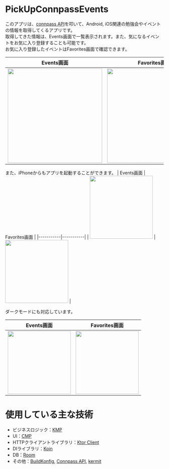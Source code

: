 # PickUpConnpassEvents
このアプリは、[connpass API](https://connpass.com/about/api/v2/)を叩いて、Android, iOS関連の勉強会やイベントの情報を取得してくるアプリです。  
取得してきた情報は、Events画面で一覧表示されます。また、気になるイベントをお気に入り登録することも可能です。  
お気に入り登録したイベントはFavorites画面で確認できます。

| Events画面 | Favorites画面 | 動画 |
|-----------|-----------|-----------|
| <img src="https://github.com/user-attachments/assets/dee5ed80-386e-456f-9f46-47b58936a566" width=300> | <img src="https://github.com/user-attachments/assets/439daeed-1b88-4399-b9a0-31deef1fce20" width=300> | <video src="https://github.com/user-attachments/assets/c4cad9f7-4ce0-4780-8e43-11f4d9c9fb94" width=200> |


また、iPhoneからもアプリを起動することができます。
| Events画面 | Favorites画面 |
|-----------|-----------|
| <img src="https://github.com/user-attachments/assets/dff58524-472e-4d34-a3fd-db373eb4ae50" width=200> | <img src="https://github.com/user-attachments/assets/3485602d-443d-40b3-af9c-3b28bc2c8bf8" width=200> |

ダークモードにも対応しています。

| Events画面 | Favorites画面 |
|-----------|-----------|
| <img src="https://github.com/user-attachments/assets/24537be5-9f94-4de2-8b7f-1421a3c3bbd1" width=200> | <img src="https://github.com/user-attachments/assets/8636495b-0ddf-4b48-b804-8b18ad24f71a" width=200> |


# 使用している主な技術
- ビジネスロジック：[KMP](https://www.jetbrains.com/help/kotlin-multiplatform-dev/get-started.html)
- UI：[CMP](https://www.jetbrains.com/help/kotlin-multiplatform-dev/compose-multiplatform.html)
- HTTPクライアントライブラリ：[Ktor Client](https://ktor.io/docs/client-create-multiplatform-application.html)
- DIライブラリ：[Koin](https://insert-koin.io/)
- DB：[Room](https://developer.android.com/kotlin/multiplatform/room?hl=ja)
- その他：[BuildKonfig](https://github.com/yshrsmz/BuildKonfig), [Connpass API](https://connpass.com/about/api/v2/), [kermit](https://kermit.touchlab.co/docs/)
